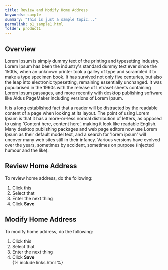 ```yaml
---
title: Review and Modify Home Address
keywords: sample
summary: "This is just a sample topic..."
permalink: p1_sample1.html
folder: product1
---
```


## Overview  

Lorem Ipsum is simply dummy text of the printing and typesetting industry. Lorem Ipsum has been the industry's standard dummy text ever since the 1500s, when an unknown printer took a galley of type and scrambled it to make a type specimen book. It has survived not only five centuries, but also the leap into electronic typesetting, remaining essentially unchanged. It was popularised in the 1960s with the release of Letraset sheets containing Lorem Ipsum passages, and more recently with desktop publishing software like Aldus PageMaker including versions of Lorem Ipsum.

It is a long established fact that a reader will be distracted by the readable content of a page when looking at its layout. The point of using Lorem Ipsum is that it has a more-or-less normal distribution of letters, as opposed to using 'Content here, content here', making it look like readable English. Many desktop publishing packages and web page editors now use Lorem Ipsum as their default model text, and a search for 'lorem ipsum' will uncover many web sites still in their infancy. Various versions have evolved over the years, sometimes by accident, sometimes on purpose (injected humour and the like).


## Review Home Address  

To review home address, do the following:  
1. Click this  
2. Select that  
3. Enter the next thing  
4. Click **Save**  


## Modify Home Address  

To modify home address, do the following:  
1. Click this  
2. Select that  
3. Enter the next thing  
4. Click **Save**  
{% include links.html %}
